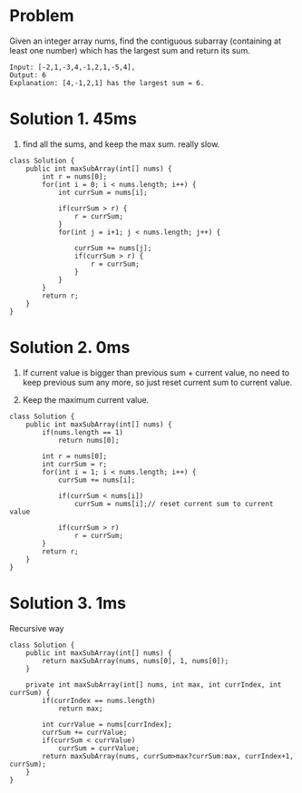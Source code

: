 # Problem

Given an integer array nums, find the contiguous subarray (containing at least one number) which has the largest sum and return its sum.

```
Input: [-2,1,-3,4,-1,2,1,-5,4],
Output: 6
Explanation: [4,-1,2,1] has the largest sum = 6.
```

# Solution 1.  45ms 
1. find all the sums, and keep the max sum. really slow.

```
class Solution {
    public int maxSubArray(int[] nums) {
        int r = nums[0];
        for(int i = 0; i < nums.length; i++) {
            int currSum = nums[i];
            
            if(currSum > r) {
                r = currSum;
            }
            for(int j = i+1; j < nums.length; j++) {
            
                currSum += nums[j];
                if(currSum > r) {
                    r = currSum;
                }
            }
        }
        return r;
    }
}
```

# Solution 2. 0ms
1. If current value is bigger than previous sum + current value, no need to keep previous sum any more, so just reset current sum
to current value.

2. Keep the maximum current value.

```
class Solution {
    public int maxSubArray(int[] nums) {
        if(nums.length == 1)
            return nums[0];
        
        int r = nums[0];
        int currSum = r;
        for(int i = 1; i < nums.length; i++) {
            currSum += nums[i];
            
            if(currSum < nums[i]) 
                currSum = nums[i];// reset current sum to current value
            
            if(currSum > r) 
                r = currSum;
        }
        return r;
    }
}
```

# Solution 3. 1ms
Recursive way

```
class Solution {
    public int maxSubArray(int[] nums) {
        return maxSubArray(nums, nums[0], 1, nums[0]);
    }
    
    private int maxSubArray(int[] nums, int max, int currIndex, int currSum) {
        if(currIndex == nums.length)
            return max;
        
        int currValue = nums[currIndex];
        currSum += currValue;
        if(currSum < currValue)
            currSum = currValue;
        return maxSubArray(nums, currSum>max?currSum:max, currIndex+1, currSum);
    } 
}
```
